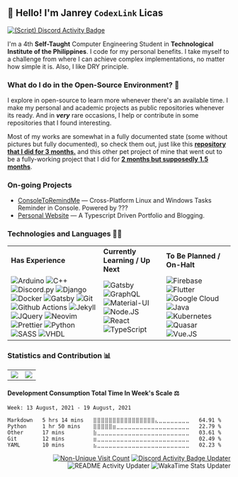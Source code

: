 ## 👋 Hello! I'm Janrey `CodexLink` Licas
[![(Script) Discord Activity Badge](https://badgen.net/badge/Playing%20Game/Honkai%20Impact%203%2C%2028%20minutes%20elapsed.?color=61d800&labelColor=00cd90&icon=discord)](https://github.com/CodexLink/CodexLink)

I'm a 4th **Self-Taught** Computer Engineering Student in **Technological Institute of the Philippines**.
I code for my personal benefits. I take myself to a challenge from where I can achieve complex implementations, no matter how simple it is. Also, I like DRY principle.

### What do I do in the Open-Source Environment? 📖

I explore in open-source to learn more whenever there's an available time. I make my personal and academic projects as public repositories whenever its ready. And in **_very_** rare occasions, I help or contribute in some repositories that I found interesting.

Most of my works are somewhat in a fully documented state (some without pictures but fully documented), so check them out, just like this [**repository that I did for 3 months.**](https://github.com/CodexLink/SmartClassroomSystem) and this other pet project of mine that went out to be a fully-working project that I did for [**2 months but supposedly 1.5 months**](https://github.com/CodexLink/discord-activity-badge).

### On-going Projects
* [ConsoleToRemindMe](https://github.com/CodexLink) — Cross-Platform Linux and Windows Tasks Reminder in Console. Powered by ???
* [Personal Website](https://github.com/CodexLink/codexlink.github.io) — A Typescript Driven Portfolio and Blogging.

### Technologies and Languages 👨‍💻

<div class="center">
<table>
  <tr>
    <td>
      <b>Has Experience</b>
    </td>
    <td>
      <b>Currently Learning / Up Next</b>
    </td>
    <td>
      <b>To Be Planned / On-Halt</b>
    </td>
  </tr>
  <tr>
    <td>
        <img alt="Arduino" src="https://img.shields.io/badge/-Arduino-00979D?style=flat&logo=arduino&logoColor=white"/>
        <img alt="C++" src="https://img.shields.io/badge/-C%2B%2B-00599C?style=flat-&logo=c%2B%2B&logoColor=white"/>
        <img alt="Discord.py" src="https://img.shields.io/badge/-Discord.py-7289DA?style=flat&logo=discord&logoColor=white"/>
        <img alt="Django" src="https://img.shields.io/badge/-Django-092E20?style=flat&logo=django&logoColor=white"/>
        <img alt="Docker" src="https://img.shields.io/badge/-Docker-46A2F1?style=flat&logo=docker&logoColor=white"/>
        <img alt="Gatsby" src="https://img.shields.io/badge/Gatsby-663399?logo=gatsby&logoColor=white&style=flat"/>
        <img alt="Git" src="https://img.shields.io/badge/-Git-F05032?style=flat&logo=git&logoColor=white"/>
        <img alt="Github Actions" src="https://img.shields.io/badge/-Github Actions-2088FF?style=flat&logo=git&logoColor=white"/>
        <img alt="Jekyll" src="https://img.shields.io/badge/-Jekyll-CC0000?style=flat&logo=jekyll&logoColor=white"/>
        <img alt="JQuery" src="https://img.shields.io/badge/-JQuery-0769AD?style=flat&logo=jquery&logoColor=white"/>
        <img alt="Neovim" src="https://img.shields.io/badge/-Neovim-57A143?style=flat&logo=neovim&logoColor=white"/>
        <img alt="Prettier" src="https://img.shields.io/badge/-Prettier-F7B93E?style=flat&logo=prettier&logoColor=white"/>
        <img alt="Python" src="https://img.shields.io/badge/-Python-33776AB?style=flat&logo=python&logoColor=white"/>
        <img alt="SASS" src="https://img.shields.io/badge/-SASS-CC6699?style=flat&logo=sass&logoColor=white"/>
        <img alt="VHDL" src="https://img.shields.io/badge/-VHDL-46A2F1?style=flat&logoColor=white"/>
    </td>
    <td>
        <img alt="Gatsby" src="https://img.shields.io/badge/Gatsby-663399?logo=gatsby&logoColor=white&style=flat"/>
        <img alt="GraphQL" src="https://img.shields.io/badge/-GraphQL-E10098?style=flat&logo=graphql&logoColor=white"/>
        <img alt="Material-UI" src="https://img.shields.io/badge/Material--UI-0081CB?logo=material-ui&logoColor=white&style=flat"/>
        <img alt="Node.JS" src="https://img.shields.io/badge/-Node.JS-43853D?style=flat&logo=Node.JS&logoColor=white"/>
        <img alt="React" src="https://img.shields.io/badge/React-45B8D8?logo=react&logoColor=white&style=flat"/>
        <img alt="TypeScript" src="https://img.shields.io/badge/TypeScript-3178C6?logo=typescript&logoColor=white&style=flat"/>
    </td>
    <td>
      <img alt="Firebase" src="https://img.shields.io/badge/Firebase-FFCA28?logo=firebase&logoColor=black&style=flat"/>
      <img alt="Flutter" src="https://img.shields.io/badge/Flutter-02569B?logo=flutter&logoColor=white&style=flat"/>
      <img alt="Google Cloud" src="https://img.shields.io/badge/Goggle_Cloud-4285F4?logo=google%20cloud&logoColor=white&style=flat"/>
      <img alt="Java" src="https://img.shields.io/badge/-Java-007396?style=flat&logo=java&logoColor=white"/>
      <img alt="Kubernetes" src="https://img.shields.io/badge/-Kubernetes-32CCE5?style=flat&logo=kubernetes&logoColor=white"/>
      <img alt="Quasar" src="https://img.shields.io/badge/Quasar-1976E2?logo=quasar&logoColor=white&style=flat"/>
      <img alt="Vue.JS" src="https://img.shields.io/badge/Vue.JS-4FC08D?logo=vue.js&logoColor=white&style=flat"/>
    </td>
  </tr>
</table>
</div>

### Statistics and Contribution 📊

<table>
  <tr>
    <td>
        <img src="https://github-readme-stats.vercel.app/api/top-langs/?username=CodexLink&layout=compact&card_width=350"/>
    </td>
    <td>
        <img src="https://github-readme-stats.vercel.app/api?username=CodexLink&show_icons=true&theme=radical&include_all_commits=true&count_private=true&line_height=21" />
    </td>
  </tr>
</table>

#### Development Consumption Total Time In Week's Scale ⚖️

<!--START_SECTION:waka-->
```text
Week: 13 August, 2021 - 19 August, 2021

Markdown   5 hrs 14 mins   ⣿⣿⣿⣿⣿⣿⣿⣿⣿⣿⣿⣿⣿⣿⣿⣿⣄⣀⣀⣀⣀⣀⣀⣀⣀   64.91 % 
Python     1 hr 50 mins    ⣿⣿⣿⣿⣿⣶⣀⣀⣀⣀⣀⣀⣀⣀⣀⣀⣀⣀⣀⣀⣀⣀⣀⣀⣀   22.79 % 
Other      17 mins         ⣷⣀⣀⣀⣀⣀⣀⣀⣀⣀⣀⣀⣀⣀⣀⣀⣀⣀⣀⣀⣀⣀⣀⣀⣀   03.61 % 
Git        12 mins         ⣶⣀⣀⣀⣀⣀⣀⣀⣀⣀⣀⣀⣀⣀⣀⣀⣀⣀⣀⣀⣀⣀⣀⣀⣀   02.49 % 
YAML       10 mins         ⣦⣀⣀⣀⣀⣀⣀⣀⣀⣀⣀⣀⣀⣀⣀⣀⣀⣀⣀⣀⣀⣀⣀⣀⣀   02.23 % 
```
<!--END_SECTION:waka-->

<div align="right">

[![Non-Unique Visit Count](https://komarev.com/ghpvc/?username=CodexLink&label=Visitor%20Profile%20Count&color=blueviolet)](https://github.com/antonkomarev/github-profile-views-counter)
[![Discord Activity Badge Updater](https://github.com/CodexLink/CodexLink/actions/workflows/DiscordBadge.yml/badge.svg?branch=master)](https://github.com/CodexLink/CodexLink/actions/workflows/DiscordBadge.yml)
![README Activity Updater](https://github.com/CodexLink/CodexLink/workflows/README%20Activity%20Updater/badge.svg)
![WakaTime Stats Updater](https://github.com/CodexLink/CodexLink/workflows/WakaTime%20Stats%20Updater/badge.svg)

</div>
